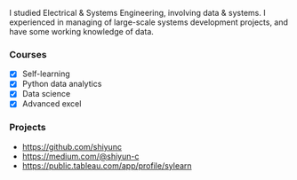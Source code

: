 I studied Electrical & Systems Engineering, involving data & systems. I experienced in managing of large-scale systems development projects, and have some working knowledge of data.

### Courses
- [x] Self-learning
- [x] Python data analytics
- [x] Data science
- [x] Advanced excel

### Projects
* <https://github.com/shiyunc>
* <https://medium.com/@shiyun-c>
* <https://public.tableau.com/app/profile/sylearn>

<br />


